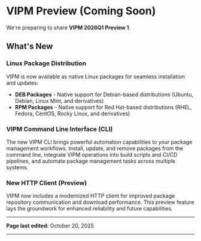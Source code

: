 # VIPM Preview (Coming Soon)

We're preparing to share **VIPM 2026Q1 Preview 1**.

## What's New

### Linux Package Distribution

VIPM is now available as native Linux packages for seamless installation and updates:
- **DEB Packages** - Native support for Debian-based distributions (Ubuntu, Debian, Linux Mint, and derivatives)
- **RPM Packages** - Native support for Red Hat-based distributions (RHEL, Fedora, CentOS, Rocky Linux, and derivatives)

### VIPM Command Line Interface (CLI)

The new VIPM CLI brings powerful automation capabilities to your package management workflows. Install, update, and remove packages from the command line, integrate VIPM operations into build scripts and CI/CD pipelines, and automate package management tasks across multiple systems.

### New HTTP Client (Preview)

VIPM now includes a modernized HTTP client for improved package repository communication and download performance. This preview feature lays the groundwork for enhanced reliability and future capabilities.

---

**Page last edited:** October 20, 2025

---
